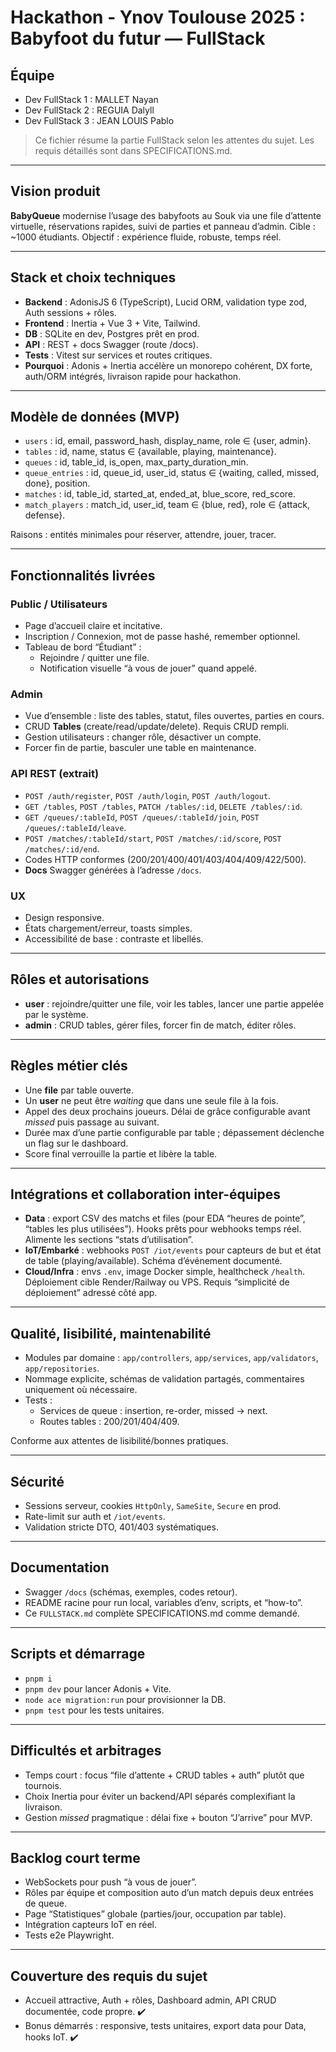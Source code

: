 # Hackathon - Ynov Toulouse 2025 : Babyfoot du futur — FullStack

## Équipe

- Dev FullStack 1 : MALLET Nayan
- Dev FullStack 2 : REGUIA Dalyll
- Dev FullStack 3 : JEAN LOUIS Pablo

> Ce fichier résume la partie FullStack selon les attentes du sujet. Les requis détaillés sont dans SPECIFICATIONS.md.

---

## Vision produit

**BabyQueue** modernise l’usage des babyfoots au Souk via une file d’attente virtuelle, réservations rapides, suivi de parties et panneau d’admin. Cible : ~1000 étudiants. Objectif : expérience fluide, robuste, temps réel.

---

## Stack et choix techniques

- **Backend** : AdonisJS 6 (TypeScript), Lucid ORM, validation type zod, Auth sessions + rôles.
- **Frontend** : Inertia + Vue 3 + Vite, Tailwind.
- **DB** : SQLite en dev, Postgres prêt en prod.
- **API** : REST + docs Swagger (route /docs).
- **Tests** : Vitest sur services et routes critiques.
- **Pourquoi** : Adonis + Inertia accélère un monorepo cohérent, DX forte, auth/ORM intégrés, livraison rapide pour hackathon.

---

## Modèle de données (MVP)

- `users` : id, email, password_hash, display_name, role ∈ {user, admin}.
- `tables` : id, name, status ∈ {available, playing, maintenance}.
- `queues` : id, table_id, is_open, max_party_duration_min.
- `queue_entries` : id, queue_id, user_id, status ∈ {waiting, called, missed, done}, position.
- `matches` : id, table_id, started_at, ended_at, blue_score, red_score.
- `match_players` : match_id, user_id, team ∈ {blue, red}, role ∈ {attack, defense}.

Raisons : entités minimales pour réserver, attendre, jouer, tracer.

---

## Fonctionnalités livrées

### Public / Utilisateurs
- Page d’accueil claire et incitative.
- Inscription / Connexion, mot de passe hashé, remember optionnel.
- Tableau de bord “Étudiant” :
    - Rejoindre / quitter une file.
    - Notification visuelle “à vous de jouer” quand appelé.

### Admin
- Vue d’ensemble : liste des tables, statut, files ouvertes, parties en cours.
- CRUD **Tables** (create/read/update/delete). Requis CRUD rempli.
- Gestion utilisateurs : changer rôle, désactiver un compte.
- Forcer fin de partie, basculer une table en maintenance.

### API REST (extrait)
- `POST /auth/register`, `POST /auth/login`, `POST /auth/logout`.
- `GET /tables`, `POST /tables`, `PATCH /tables/:id`, `DELETE /tables/:id`.
- `GET /queues/:tableId`, `POST /queues/:tableId/join`, `POST /queues/:tableId/leave`.
- `POST /matches/:tableId/start`, `POST /matches/:id/score`, `POST /matches/:id/end`.
- Codes HTTP conformes (200/201/400/401/403/404/409/422/500).
- **Docs** Swagger générées à l’adresse `/docs`.

### UX
- Design responsive.
- États chargement/erreur, toasts simples.
- Accessibilité de base : contraste et libellés.

---

## Rôles et autorisations

- **user** : rejoindre/quitter une file, voir les tables, lancer une partie appelée par le système.
- **admin** : CRUD tables, gérer files, forcer fin de match, éditer rôles.

---

## Règles métier clés

- Une **file** par table ouverte.
- Un **user** ne peut être *waiting* que dans une seule file à la fois.
- Appel des deux prochains joueurs. Délai de grâce configurable avant *missed* puis passage au suivant.
- Durée max d’une partie configurable par table ; dépassement déclenche un flag sur le dashboard.
- Score final verrouille la partie et libère la table.

---

## Intégrations et collaboration inter-équipes

- **Data** : export CSV des matchs et files (pour EDA “heures de pointe”, “tables les plus utilisées”). Hooks prêts pour webhooks temps réel. Alimente les sections “stats d’utilisation”.
- **IoT/Embarké** : webhooks `POST /iot/events` pour capteurs de but et état de table (playing/available). Schéma d’événement documenté.
- **Cloud/Infra** : envs `.env`, image Docker simple, healthcheck `/health`. Déploiement cible Render/Railway ou VPS. Requis “simplicité de déploiement” adressé côté app.

---

## Qualité, lisibilité, maintenabilité

- Modules par domaine : `app/controllers`, `app/services`, `app/validators`, `app/repositories`.
- Nommage explicite, schémas de validation partagés, commentaires uniquement où nécessaire.
- Tests :
    - Services de queue : insertion, re-order, missed → next.
    - Routes tables : 200/201/404/409.

Conforme aux attentes de lisibilité/bonnes pratiques.

---

## Sécurité

- Sessions serveur, cookies `HttpOnly`, `SameSite`, `Secure` en prod.
- Rate-limit sur auth et `/iot/events`.
- Validation stricte DTO, 401/403 systématiques.

---

## Documentation

- Swagger `/docs` (schémas, exemples, codes retour).
- README racine pour run local, variables d’env, scripts, et “how-to”.
- Ce `FULLSTACK.md` complète SPECIFICATIONS.md comme demandé.

---

## Scripts et démarrage

- `pnpm i`
- `pnpm dev` pour lancer Adonis + Vite.
- `node ace migration:run` pour provisionner la DB.
- `pnpm test` pour les tests unitaires.

---

## Difficultés et arbitrages

- Temps court : focus “file d’attente + CRUD tables + auth” plutôt que tournois.
- Choix Inertia pour éviter un backend/API séparés complexifiant la livraison.
- Gestion *missed* pragmatique : délai fixe + bouton “J’arrive” pour MVP.

---

## Backlog court terme

- WebSockets pour push “à vous de jouer”.
- Rôles par équipe et composition auto d’un match depuis deux entrées de queue.
- Page “Statistiques” globale (parties/jour, occupation par table).
- Intégration capteurs IoT en réel.
- Tests e2e Playwright.

---

## Couverture des requis du sujet

- Accueil attractive, Auth + rôles, Dashboard admin, API CRUD documentée, code propre. ✔️
- Bonus démarrés : responsive, tests unitaires, export data pour Data, hooks IoT. ✔️
